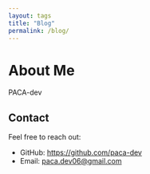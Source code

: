 ```yaml
---
layout: tags
title: "Blog"
permalink: /blog/
---
```


# About Me

PACA-dev

## Contact

Feel free to reach out:

- GitHub: https://github.com/paca-dev
- Email: paca.dev06@gmail.com

